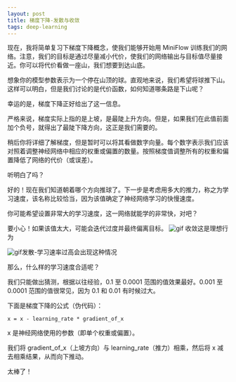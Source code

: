 ```yaml
---
layout: post
title: 梯度下降-发散与收敛
tags: deep-learning
---
```


现在，我将简单复习下梯度下降概念，使我们能够开始用 MiniFlow 训练我们的网络。注意，我们的目标是通过尽量减小代价，使我们的网络输出与目标值尽量接近。你可以将代价看做一座山，我们想要到达山底。

想象你的模型参数表示为一个停在山顶的球。直观地来说，我们希望将球推下山。这样可以明白，但是我们讨论的是代价函数，如何知道哪条路是下山呢？

幸运的是，梯度下降正好给出了这一信息。

严格来说，梯度实际上指的是上坡，是最陡上升方向。但是，如果我们在此值前面加个负号，就得出了最陡下降方向，这正是我们需要的。

稍后你将详细了解梯度，但是暂时可以将其看做数字向量。每个数字表示我们应该对照着调整神经网络中相应的权重或偏置的数量。按照梯度值调整所有的权重和偏置降低了网络的代价（或误差）。

听明白了吗？

好的！现在我们知道朝着哪个方向推球了。下一步是考虑用多大的推力，称之为学习速度，该名称比较恰当，因为该值确定了神经网络学习的快慢速度。

你可能希望设置非常大的学习速度，这一网络就能学的非常快，对吧？

要小心！如果该值太大，可能会迭代过度并最终偏离目标。
![gif](https://thumbnail0.baidupcs.com/thumbnail/d410fcbf8bf8ad95e7baf3ff008ee729?fid=357015718-250528-182609398079106&time=1520125200&rt=sh&sign=FDTAER-DCb740ccc5511e5e8fedcff06b081203-e0Yir3kiBbX1cJtYRKsv9Cu2KiE%3D&expires=8h&chkv=0&chkbd=0&chkpc=&dp-logid=1447181097886560100&dp-callid=0&size=c710_u400&quality=100&vuk=-&ft=video)
收敛这是理想行为


![gif](https://thumbnail0.baidupcs.com/thumbnail/d9557ae1d5348869dd9d7143fff206cb?fid=357015718-250528-1072365294179098&time=1520125200&rt=sh&sign=FDTAER-DCb740ccc5511e5e8fedcff06b081203-YGVaRISWj9JLhGn0HjEK2%2BjRcRI%3D&expires=8h&chkv=0&chkbd=0&chkpc=&dp-logid=1447174206940553619&dp-callid=0&size=c710_u400&quality=100&vuk=-&ft=video)发散-学习速率过高会出现这种情况

那么，什么样的学习速度合适呢？

我们只能做出猜测，根据以往经验，0.1 至 0.0001 范围的值效果最好。0.001 至 0.0001 范围的值很常见，因为 0.1 和 0.01 有时候过大。

下面是梯度下降的公式（伪代码）：

`x = x - learning_rate * gradient_of_x`

x 是神经网络使用的参数（即单个权重或偏置）。

我们将 gradient_of_x（上坡方向）与 learning_rate（推力）相乘，然后将 x 减去相乘结果，从而向下推动。

太棒了！
